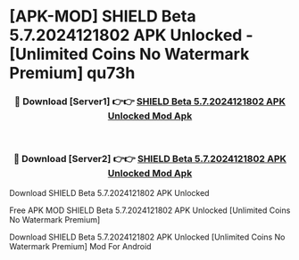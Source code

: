 # [APK-MOD] SHIELD Beta 5.7.2024121802 APK Unlocked - [Unlimited Coins No Watermark Premium] qu73h



<div align="center">
<h3>🔴 Download [Server1] 👉👉 <a href="https://momento.my/?title=SHIELD_Beta_5.7.2024121802_APK_Unlocked">SHIELD Beta 5.7.2024121802 APK Unlocked Mod Apk</a></h3><br>

<h3>🔴 Download [Server2] 👉👉 <a href="https://momento.my/?title=SHIELD_Beta_5.7.2024121802_APK_Unlocked">SHIELD Beta 5.7.2024121802 APK Unlocked Mod Apk</a></h3>
</div>



Download SHIELD Beta 5.7.2024121802 APK Unlocked 

Free APK MOD SHIELD Beta 5.7.2024121802 APK Unlocked [Unlimited Coins No Watermark Premium]

Download SHIELD Beta 5.7.2024121802 APK Unlocked [Unlimited Coins No Watermark Premium] Mod For Android
